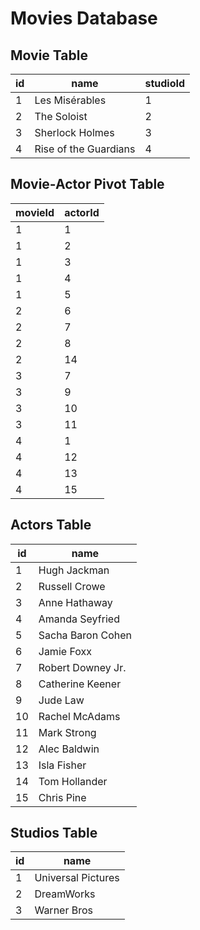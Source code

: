 # Movies Database

## Movie Table

| id  | name                  | studioId
| --- | ---                   | ---
| 1   | Les Misérables        | 1
| 2   | The Soloist           | 2
| 3   | Sherlock Holmes       | 3
| 4   | Rise of the Guardians | 4

## Movie-Actor Pivot Table

| movieId | actorId
| ---     | ---
| 1       | 1
| 1       | 2
| 1       | 3
| 1       | 4
| 1       | 5
| 2       | 6
| 2       | 7
| 2       | 8
| 2       | 14
| 3       | 7
| 3       | 9
| 3       | 10
| 3       | 11
| 4       | 1
| 4       | 12
| 4       | 13
| 4       | 15

## Actors Table

| id   | name
| ---  | ---
| 1    | Hugh Jackman
| 2    | Russell Crowe
| 3    | Anne Hathaway
| 4    | Amanda Seyfried
| 5    | Sacha Baron Cohen
| 6    | Jamie Foxx
| 7    | Robert Downey Jr.
| 8    | Catherine Keener
| 9    | Jude Law
| 10   | Rachel McAdams
| 11   | Mark Strong
| 12   | Alec Baldwin
| 13   | Isla Fisher
| 14   | Tom Hollander
| 15   | Chris Pine

## Studios Table

| id  | name
| --- | ---
| 1   | Universal Pictures
| 2   | DreamWorks
| 3   | Warner Bros